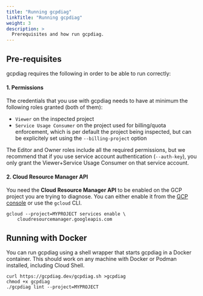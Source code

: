 ```yaml
---
title: "Running gcpdiag"
linkTitle: "Running gcpdiag"
weight: 3
description: >
  Prerequisites and how run gcpdiag.
---
```


## Pre-requisites

gcpdiag requires the following in order to be able to run correctly:

#### 1. Permissions

The credentials that you use with gcpdiag needs to have at minimum the
following roles granted (both of them):

- `Viewer` on the inspected project
- `Service Usage Consumer` on the project used for billing/quota enforcement,
  which is per default the project being inspected, but can be explicitely set
  using the `--billing-project` option

The Editor and Owner roles include all the required permissions, but we
recommend that if you use service account authentication (`--auth-key`), you
only grant the Viewer+Service Usage Consumer on that service account.

#### 2. Cloud Resource Manager API

You need the **Cloud Resource Manager API** to be enabled on the GCP project you
are trying to diagnose. You can either enable it from the
[GCP console](https://console.cloud.google.com/marketplace/product/google/cloudresourcemanager.googleapis.com)
or use the `gcloud` CLI.

```
gcloud --project=MYPROJECT services enable \
    cloudresourcemanager.googleapis.com
```

## Running with Docker

You can run gcpdiag using a shell wrapper that starts gcpdiag in a Docker
container. This should work on any machine with Docker or Podman installed,
including Cloud Shell.

```
curl https://gcpdiag.dev/gcpdiag.sh >gcpdiag
chmod +x gcpdiag
./gcpdiag lint --project=MYPROJECT
```
